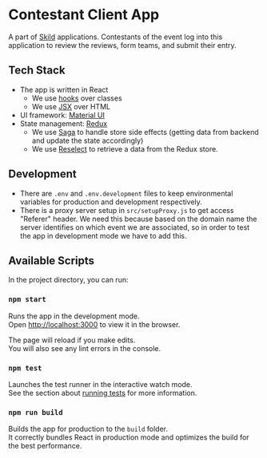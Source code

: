 # Contestant Client App

A part of [Skild](https://www.skild.com/) applications. Contestants of the event log into this application to review the reviews, form teams, and submit their entry.

## Tech Stack

- The app is written in React
  - We use [hooks](https://reactjs.org/docs/hooks-intro.html) over classes
  - We use [JSX](https://reactjs.org/docs/introducing-jsx.html) over HTML
- UI framework: [Material UI](https://material-ui.com/)
- State management: [Redux](https://redux.js.org/)
  - We use [Saga](https://redux-saga.js.org/) to handle store side effects (getting data from backend and update the state accordingly)
  - We use [Reselect](https://github.com/reduxjs/reselect) to retrieve a data from the Redux store.

## Development

- There are `.env` and `.env.development` files to keep environmental variables for production and development respectively.
- There is a proxy server setup in `src/setupProxy.js` to get access "Referer" header. We need this because based on the domain name the server identifies on which event we are associated, so in order to test the app in development mode we have to add this.

## Available Scripts

In the project directory, you can run:

### `npm start`

Runs the app in the development mode.<br>
Open [http://localhost:3000](http://localhost:3000) to view it in the browser.

The page will reload if you make edits.<br>
You will also see any lint errors in the console.

### `npm test`

Launches the test runner in the interactive watch mode.<br>
See the section about [running tests](https://facebook.github.io/create-react-app/docs/running-tests) for more information.

### `npm run build`

Builds the app for production to the `build` folder.<br>
It correctly bundles React in production mode and optimizes the build for the best performance.
